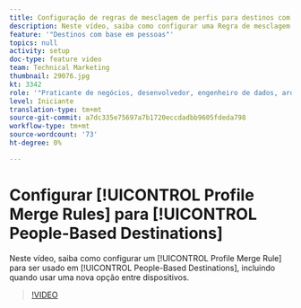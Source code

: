 ```yaml
---
title: Configuração de regras de mesclagem de perfis para destinos com base em pessoas
description: Neste vídeo, saiba como configurar uma Regra de mesclagem de perfis para ser usada em Destinos baseados em pessoas, incluindo quando usar uma nova opção entre dispositivos.
feature: '"Destinos com base em pessoas"'
topics: null
activity: setup
doc-type: feature video
team: Technical Marketing
thumbnail: 29076.jpg
kt: 3342
role: '"Praticante de negócios, desenvolvedor, engenheiro de dados, arquiteto, arquiteto de dados, administrador, líder"'
level: Iniciante
translation-type: tm+mt
source-git-commit: a7dc335e75697a7b1720eccdadbb9605fdeda798
workflow-type: tm+mt
source-wordcount: '73'
ht-degree: 0%

---
```



# Configurar [!UICONTROL Profile Merge Rules] para [!UICONTROL People-Based Destinations]

Neste vídeo, saiba como configurar um [!UICONTROL Profile Merge Rule] para ser usado em [!UICONTROL People-Based Destinations], incluindo quando usar uma nova opção entre dispositivos.

>[!VIDEO](https://video.tv.adobe.com/v/29076/?quality=12)
